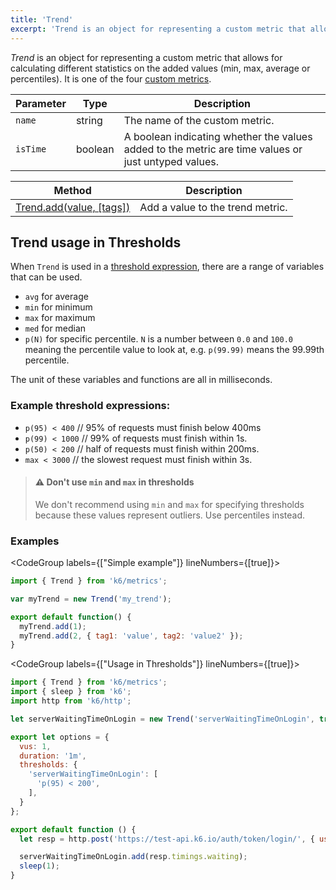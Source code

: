 ```yaml
---
title: 'Trend'
excerpt: 'Trend is an object for representing a custom metric that allows for calculating different statistics on the added values (min, max, average or percentiles)'
---
```


_Trend_ is an object for representing a custom metric that allows for calculating different statistics on the added values (min, max, average or percentiles). It is one of the four [custom metrics](/javascript-api/k6-metrics).

| Parameter | Type    | Description                                                                                         |
| --------- | ------- | --------------------------------------------------------------------------------------------------- |
| `name`    | string  | The name of the custom metric.                                                                      |
| `isTime`  | boolean | A boolean indicating whether the values added to the metric are time values or just untyped values. |

| Method                                                                            | Description                      |
| --------------------------------------------------------------------------------- | -------------------------------- |
| [Trend.add(value, [tags])](/javascript-api/k6-metrics/trend/trend-add-value-tags) | Add a value to the trend metric. |

## Trend usage in Thresholds

When `Trend` is used in a [threshold expression](/using-k6/thresholds), there are a range of variables that can be used.

- `avg` for average
- `min` for minimum
- `max` for maximum
- `med` for median
- `p(N)` for specific percentile. `N` is a number between `0.0` and `100.0` meaning the percentile value to look at, e.g. `p(99.99)` means the 99.99th percentile.

The unit of these variables and functions are all in milliseconds.

### Example threshold expressions:

- `p(95) < 400` // 95% of requests must finish below 400ms
- `p(99) < 1000` // 99% of requests must finish within 1s.
- `p(50) < 200` // half of requests must finish within 200ms.
- `max < 3000` // the slowest request must finish within 3s.


> #### ⚠️ Don't use `min` and `max` in thresholds
> We don't recommend using `min` and `max` for specifying thresholds because these
> values represent outliers. Use percentiles instead.


### Examples

<CodeGroup labels={["Simple example"]} lineNumbers={[true]}>

```javascript
import { Trend } from 'k6/metrics';

var myTrend = new Trend('my_trend');

export default function() {
  myTrend.add(1);
  myTrend.add(2, { tag1: 'value', tag2: 'value2' });
}
```

</CodeGroup>

<CodeGroup labels={["Usage in Thresholds"]} lineNumbers={[true]}>

```javascript
import { Trend } from 'k6/metrics';
import { sleep } from 'k6';
import http from 'k6/http';

let serverWaitingTimeOnLogin = new Trend('serverWaitingTimeOnLogin', true);

export let options = {
  vus: 1,
  duration: '1m',
  thresholds: {
    'serverWaitingTimeOnLogin': [
      'p(95) < 200',
    ],
  }
};

export default function () {
  let resp = http.post('https://test-api.k6.io/auth/token/login/', { username: 'test-user', 'password': 'supersecure' });

  serverWaitingTimeOnLogin.add(resp.timings.waiting);
  sleep(1);
}
```

</CodeGroup>
